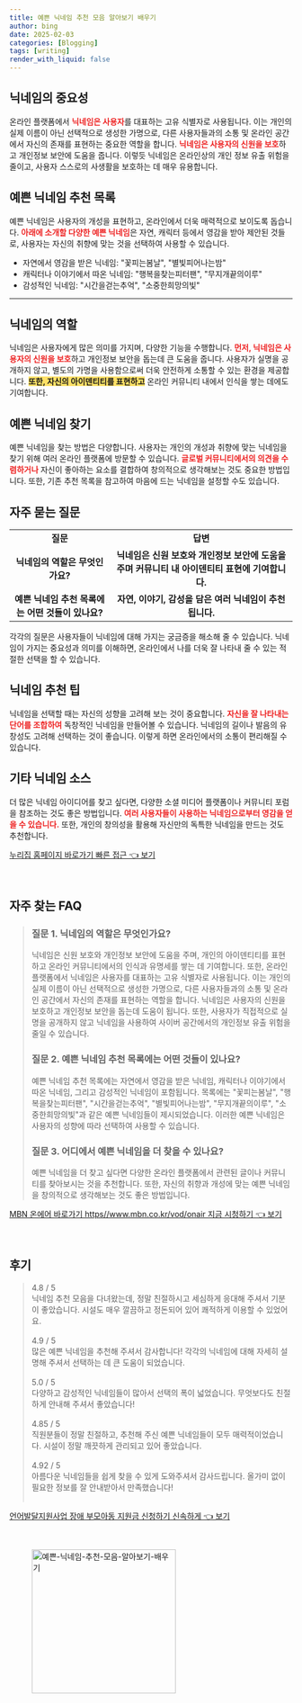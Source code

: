 ```yaml
---
title: 예쁜 닉네임 추천 모음 알아보기 배우기
author: bing
date: 2025-02-03
categories: [Blogging]
tags: [writing]
render_with_liquid: false
---
```



<h2 id='닉네임의 중요성'>닉네임의 중요성</h2>

<p>온라인 플랫폼에서 <b><span style="color: #ee2323;">닉네임은 사용자</span></b>를 대표하는 고유 식별자로 사용됩니다. 이는 개인의 실제 이름이 아닌 선택적으로 생성한 가명으로, 다른 사용자들과의 소통 및 온라인 공간에서 자신의 존재를 표현하는 중요한 역할을 합니다. <b><span style="color: #ee2323;">닉네임은 사용자의 신원을 보호</span></b>하고 개인정보 보안에 도움을 줍니다. 이렇듯 닉네임은 온라인상의 개인 정보 유출 위험을 줄이고, 사용자 스스로의 사생활을 보호하는 데 매우 유용합니다.</p>

<h2 id='예쁜 닉네임 추천 목록'>예쁜 닉네임 추천 목록</h2>

<p>예쁜 닉네임은 사용자의 개성을 표현하고, 온라인에서 더욱 매력적으로 보이도록 돕습니다. <b><span style="color: #ee2323;">아래에 소개할 다양한 예쁜 닉네임</span></b>은 자연, 캐릭터 등에서 영감을 받아 제안된 것들로, 사용자는 자신의 취향에 맞는 것을 선택하여 사용할 수 있습니다.</p>

<ul>
    <li>자연에서 영감을 받은 닉네임: "꽃피는봄날", "별빛피어나는밤"</li>
    <li>캐릭터나 이야기에서 따온 닉네임: "행복을찾는피터팬", "무지개끝의이루"</li>
    <li>감성적인 닉네임: "시간을걷는추억", "소중한희망의빛"</li>
</ul>

<hr />

<h2 id='닉네임의 역할'>닉네임의 역할</h2>

<p>닉네임은 사용자에게 많은 의미를 가지며, 다양한 기능을 수행합니다. <b><span style="color: #ee2323;">먼저, 닉네임은 사용자의 신원을 보호</span></b>하고 개인정보 보안을 돕는데 큰 도움을 줍니다. 사용자가 실명을 공개하지 않고, 별도의 가명을 사용함으로써 더욱 안전하게 소통할 수 있는 환경을 제공합니다. <b><span style="background-color: #ffe066;">또한, 자신의 아이덴티티를 표현하고</span></b> 온라인 커뮤니티 내에서 인식을 쌓는 데에도 기여합니다.</p>

<h2 id='예쁜 닉네임 찾기'>예쁜 닉네임 찾기</h2>

<p>예쁜 닉네임을 찾는 방법은 다양합니다. 사용자는 개인의 개성과 취향에 맞는 닉네임을 찾기 위해 여러 온라인 플랫폼에 방문할 수 있습니다. <b><span style="color: #ee2323;">글로벌 커뮤니티에서의 의견을 수렴하거나</span></b> 자신이 좋아하는 요소를 결합하여 창의적으로 생각해보는 것도 중요한 방법입니다. 또한, 기존 추천 목록을 참고하여 마음에 드는 닉네임을 설정할 수도 있습니다.</p>

<h2 id='자주 묻는 질문'>자주 묻는 질문</h2>

<table>
    <tr>
        <td style="text-align: center; height: 17px;"><b>질문</b></td>
        <td style="text-align: center; height: 17px;"><b>답변</b></td>
    </tr>
    <tr>
        <td style="text-align: center; height: 17px;"><b>닉네임의 역할은 무엇인가요?</b></td>
        <td style="text-align: center; height: 17px;"><b>닉네임은 신원 보호와 개인정보 보안에 도움을 주며 커뮤니티 내 아이덴티티 표현에 기여합니다.</b></td>
    </tr>
    <tr>
        <td style="text-align: center; height: 17px;"><b>예쁜 닉네임 추천 목록에는 어떤 것들이 있나요?</b></td>
        <td style="text-align: center; height: 17px;"><b>자연, 이야기, 감성을 담은 여러 닉네임이 추천됩니다.</b></td>
    </tr>
</table>

<p>각각의 질문은 사용자들이 닉네임에 대해 가지는 궁금증을 해소해 줄 수 있습니다. 닉네임이 가지는 중요성과 의미를 이해하면, 온라인에서 나를 더욱 잘 나타내 줄 수 있는 적절한 선택을 할 수 있습니다.</p>

<h2 id='닉네임 추천 팁'>닉네임 추천 팁</h2>

<p>닉네임을 선택할 때는 자신의 성향을 고려해 보는 것이 중요합니다. <b><span style="color: #ee2323;">자신을 잘 나타내는 단어를 조합하여</span></b> 독창적인 닉네임을 만들어볼 수 있습니다. 닉네임의 길이나 발음의 유창성도 고려해 선택하는 것이 좋습니다. 이렇게 하면 온라인에서의 소통이 편리해질 수 있습니다.</p>

<h2 id='기타 닉네임 소스'>기타 닉네임 소스</h2>

<p>더 많은 닉네임 아이디어를 찾고 싶다면, 다양한 소셜 미디어 플랫폼이나 커뮤니티 포럼을 참조하는 것도 좋은 방법입니다. <b><span style="color: #ee2323;">여러 사용자들이 사용하는 닉네임으로부터 영감을 얻을 수 있습니다.</span></b> 또한, 개인의 창의성을 활용해 자신만의 독특한 닉네임을 만드는 것도 추천합니다.</p>


<p><a class="click-button" title="누리집 홈페이지 바로가기 빠른 접근" href="https://adkhouse.github.io/posts/%EB%88%84%EB%A6%AC%EC%A7%91-%ED%99%88%ED%8E%98%EC%9D%B4%EC%A7%80-%EB%B0%94%EB%A1%9C%EA%B0%80%EA%B8%B0-%EB%B9%A0%EB%A5%B8-%EC%A0%91%EA%B7%BC/" rel="dofollow">누리집 홈페이지 바로가기 빠른 접근 👈 보기</a></p><br>
<h2 id='자주_찾는_FAQ'>자주 찾는 FAQ</h2>
<div itemscope="" itemtype="https://schema.org/FAQPage"> 
<blockquote> 
<div itemscope="" itemprop="mainEntity" itemtype="https://schema.org/Question"> 
<h3 itemprop="name">질문 1. 닉네임의 역할은 무엇인가요?</h3> 
<div itemscope="" itemprop="acceptedAnswer" itemtype="https://schema.org/Answer"> 
<span itemprop="text"> 
<p>닉네임은 신원 보호와 개인정보 보안에 도움을 주며, 개인의 아이덴티티를 표현하고 온라인 커뮤니티에서의 인식과 유명세를 쌓는 데 기여합니다. 또한, 온라인 플랫폼에서 닉네임은 사용자를 대표하는 고유 식별자로 사용됩니다. 이는 개인의 실제 이름이 아닌 선택적으로 생성한 가명으로, 다른 사용자들과의 소통 및 온라인 공간에서 자신의 존재를 표현하는 역할을 합니다. 닉네임은 사용자의 신원을 보호하고 개인정보 보안을 돕는데 도움이 됩니다. 또한, 사용자가 직접적으로 실명을 공개하지 않고 닉네임을 사용하여 사이버 공간에서의 개인정보 유출 위험을 줄일 수 있습니다.</p> 
</span> 
</div> 
</div> 

<div itemscope="" itemprop="mainEntity" itemtype="https://schema.org/Question"> 
<h3 itemprop="name">질문 2. 예쁜 닉네임 추천 목록에는 어떤 것들이 있나요?</h3> 
<div itemscope="" itemprop="acceptedAnswer" itemtype="https://schema.org/Answer"> 
<span itemprop="text"> 
<p>예쁜 닉네임 추천 목록에는 자연에서 영감을 받은 닉네임, 캐릭터나 이야기에서 따온 닉네임, 그리고 감성적인 닉네임이 포함됩니다. 목록에는 "꽃피는봄날", "행복을찾는피터팬", "시간을걷는추억", "별빛피어나는밤", "무지개끝의이루", "소중한희망의빛"과 같은 예쁜 닉네임들이 제시되었습니다. 이러한 예쁜 닉네임은 사용자의 성향에 따라 선택하여 사용할 수 있습니다.</p> 
</span> 
</div> 
</div> 

<div itemscope="" itemprop="mainEntity" itemtype="https://schema.org/Question"> 
<h3 itemprop="name">질문 3. 어디에서 예쁜 닉네임을 더 찾을 수 있나요?</h3> 
<div itemscope="" itemprop="acceptedAnswer" itemtype="https://schema.org/Answer"> 
<span itemprop="text"> 
<p>예쁜 닉네임을 더 찾고 싶다면 다양한 온라인 플랫폼에서 관련된 글이나 커뮤니티를 찾아보시는 것을 추천합니다. 또한, 자신의 취향과 개성에 맞는 예쁜 닉네임을 창의적으로 생각해보는 것도 좋은 방법입니다.</p> 
</span> 
</div> 
</div> 
</blockquote> 
</div>
<p><a class="click-button" title="MBN 온에어 바로가기 https//www.mbn.co.kr/vod/onair 지금 시청하기" href="https://adkhouse.github.io/posts/MBN-%EC%98%A8%EC%97%90%EC%96%B4-%EB%B0%94%EB%A1%9C%EA%B0%80%EA%B8%B0-httpswww.mbn.co.krvodonair-%EC%A7%80%EA%B8%88-%EC%8B%9C%EC%B2%AD%ED%95%98%EA%B8%B0/" rel="dofollow">MBN 온에어 바로가기 https//www.mbn.co.kr/vod/onair 지금 시청하기 👈 보기</a></p><br>
<h2 id='후기'>후기</h2>
<div itemscope itemtype="https://schema.org/Product">
  <blockquote>
  <div itemprop="review" itemscope itemtype="https://schema.org/Review">
      <div itemprop="reviewRating" itemscope itemtype="https://schema.org/Rating"> <span itemprop="ratingValue">4.8</span> / <span itemprop="bestRating">5</span> </div>
      <span itemprop="reviewBody">닉네임 추천 모음을 다녀왔는데, 정말 친절하시고 세심하게 응대해 주셔서 기분이 좋았습니다. 시설도 매우 깔끔하고 정돈되어 있어 쾌적하게 이용할 수 있었어요.</span>
  </div>
  <br>
  <div itemprop="review" itemscope itemtype="https://schema.org/Review">
      <div itemprop="reviewRating" itemscope itemtype="https://schema.org/Rating"> <span itemprop="ratingValue">4.9</span> / <span itemprop="bestRating">5</span> </div>
      <span itemprop="reviewBody">많은 예쁜 닉네임을 추천해 주셔서 감사합니다! 각각의 닉네임에 대해 자세히 설명해 주셔서 선택하는 데 큰 도움이 되었습니다.</span>
  </div>
  <br>
  <div itemprop="review" itemscope itemtype="https://schema.org/Review">
      <div itemprop="reviewRating" itemscope itemtype="https://schema.org/Rating"> <span itemprop="ratingValue">5.0</span> / <span itemprop="bestRating">5</span> </div>
      <span itemprop="reviewBody">다양하고 감성적인 닉네임들이 많아서 선택의 폭이 넓었습니다. 무엇보다도 친절하게 안내해 주셔서 좋았습니다!</span>
  </div>
  <br>
  <div itemprop="review" itemscope itemtype="https://schema.org/Review">
      <div itemprop="reviewRating" itemscope itemtype="https://schema.org/Rating"> <span itemprop="ratingValue">4.85</span> / <span itemprop="bestRating">5</span> </div>
      <span itemprop="reviewBody">직원분들이 정말 친절하고, 추천해 주신 예쁜 닉네임들이 모두 매력적이었습니다. 시설이 정말 깨끗하게 관리되고 있어 좋았습니다.</span>
  </div>
  <br>
  <div itemprop="review" itemscope itemtype="https://schema.org/Review">
      <div itemprop="reviewRating" itemscope itemtype="https://schema.org/Rating"> <span itemprop="ratingValue">4.92</span> / <span itemprop="bestRating">5</span> </div>
      <span itemprop="reviewBody">아름다운 닉네임들을 쉽게 찾을 수 있게 도와주셔서 감사드립니다. 올가미 없이 필요한 정보를 잘 안내받아서 만족했습니다!</span>
  </div>
  <br>
  </blockquote>
</div>
<p><a class="click-button" title="언어발달지원사업 장애 부모아동 지원금 신청하기 신속하게" href="https://adkhouse.github.io/posts/%EC%96%B8%EC%96%B4%EB%B0%9C%EB%8B%AC%EC%A7%80%EC%9B%90%EC%82%AC%EC%97%85-%EC%9E%A5%EC%95%A0-%EB%B6%80%EB%AA%A8%EC%95%84%EB%8F%99-%EC%A7%80%EC%9B%90%EA%B8%88-%EC%8B%A0%EC%B2%AD%ED%95%98%EA%B8%B0-%EC%8B%A0%EC%86%8D%ED%95%98%EA%B2%8C/" rel="dofollow">언어발달지원사업 장애 부모아동 지원금 신청하기 신속하게 👈 보기</a></p><br>
<figure class="image"><img src="https://adkhouse.github.io/assets/img/thumbnail/예쁜-닉네임-추천-모음-알아보기-배우기.webp" alt="예쁜-닉네임-추천-모음-알아보기-배우기" width="256" height="256"></figure>